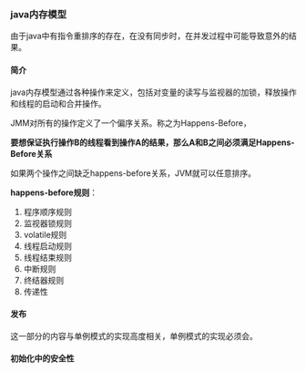 ### java内存模型

由于java中有指令重排序的存在，在没有同步时，在并发过程中可能导致意外的结果。

#### 简介

java内存模型通过各种操作来定义，包括对变量的读写与监视器的加锁，释放操作和线程的启动和合并操作。

JMM对所有的操作定义了一个偏序关系。称之为Happens-Before，

**要想保证执行操作B的线程看到操作A的结果，那么A和B之间必须满足Happens-Before关系**

如果两个操作之间缺乏happens-before关系，JVM就可以任意排序。

**happens-before规则**：

1. 程序顺序规则
2. 监视器锁规则
3. volatile规则
4. 线程启动规则
5. 线程结束规则
6. 中断规则
7. 终结器规则
8. 传递性

#### 发布

这一部分的内容与单例模式的实现高度相关，单例模式的实现必须会。

#### 初始化中的安全性

